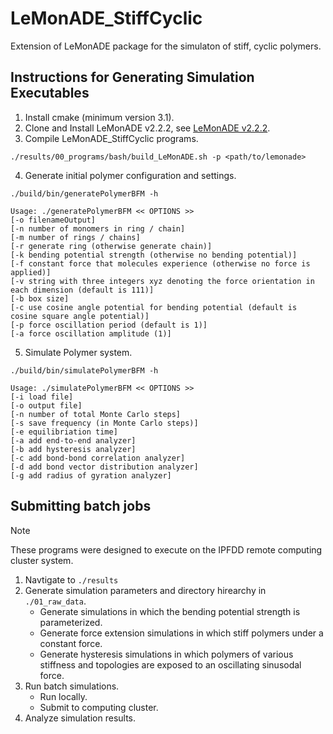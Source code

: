 # LeMonADE_StiffCyclic
Extension of LeMonADE package for the simulaton of stiff, cyclic polymers.

## Instructions for Generating Simulation Executables
1. Install cmake (minimum version 3.1).
2. Clone and Install LeMonADE v2.2.2, see [LeMonADE v2.2.2](https://github.com/LeMonADE-project/LeMonADE/tree/v2.2.2).
3. Compile LeMonADE_StiffCyclic programs.
```
./results/00_programs/bash/build_LeMonADE.sh -p <path/to/lemonade>
```
4. Generate initial polymer configuration and settings.
```
./build/bin/generatePolymerBFM -h

Usage: ./generatePolymerBFM << OPTIONS >> 
[-o filenameOutput] 
[-n number of monomers in ring / chain] 
[-m number of rings / chains] 
[-r generate ring (otherwise generate chain)] 
[-k bending potential strength (otherwise no bending potential)] 
[-f constant force that molecules experience (otherwise no force is applied)] 
[-v string with three integers xyz denoting the force orientation in each dimension (default is 111)] 
[-b box size]
[-c use cosine angle potential for bending potential (default is cosine square angle potential)]
[-p force oscillation period (default is 1)]
[-a force oscillation amplitude (1)]

```
5. Simulate Polymer system.
```
./build/bin/simulatePolymerBFM -h

Usage: ./simulatePolymerBFM << OPTIONS >> 
[-i load file] 
[-o output file] 
[-n number of total Monte Carlo steps] 
[-s save frequency (in Monte Carlo steps)]
[-e equilibriation time]
[-a add end-to-end analyzer]
[-b add hysteresis analyzer]
[-c add bond-bond correlation analyzer]
[-d add bond vector distribution analyzer]
[-g add radius of gyration analyzer]

```
## Submitting batch jobs
>[!NOTE]
>These programs were designed to execute on the IPFDD remote computing cluster system.
1. Navtigate to `./results`
2. Generate simulation parameters and directory hirearchy in `./01_raw_data`.
	*  Generate simulations in which the bending potential strength is parameterized. 
	*  Generate force extension simulations in which stiff polymers under a constant force. 
	*  Generate hysteresis simulations in which polymers of various stiffness and topologies are exposed to an oscillating sinusodal force.
3. Run batch simulations.
	*  Run locally.
	*  Submit to computing cluster.
4. Analyze simulation results.

